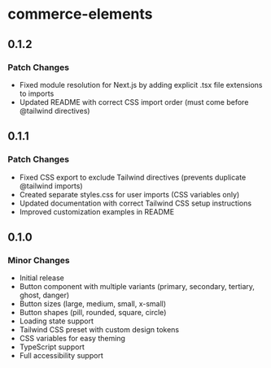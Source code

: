 # commerce-elements

## 0.1.2

### Patch Changes

- Fixed module resolution for Next.js by adding explicit .tsx file extensions to imports
- Updated README with correct CSS import order (must come before @tailwind directives)

## 0.1.1

### Patch Changes

- Fixed CSS export to exclude Tailwind directives (prevents duplicate @tailwind imports)
- Created separate styles.css for user imports (CSS variables only)
- Updated documentation with correct Tailwind CSS setup instructions
- Improved customization examples in README

## 0.1.0

### Minor Changes

- Initial release
- Button component with multiple variants (primary, secondary, tertiary, ghost, danger)
- Button sizes (large, medium, small, x-small)
- Button shapes (pill, rounded, square, circle)
- Loading state support
- Tailwind CSS preset with custom design tokens
- CSS variables for easy theming
- TypeScript support
- Full accessibility support
